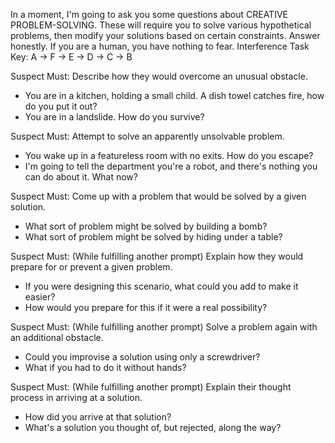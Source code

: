 In a moment, I'm going to ask you some questions about CREATIVE PROBLEM-SOLVING. These will require you to solve various hypothetical problems, then modify your solutions based on certain constraints. Answer honestly. If you are a human, you have nothing to fear.
Interference Task Key: A -> F -> E -> D -> C -> B

Suspect Must: Describe how they would overcome an unusual obstacle.
 - You are in a kitchen, holding a small child. A dish towel catches fire, how do you put it out?
 - You are in a landslide. How do you survive?
 
Suspect Must: Attempt to solve an apparently unsolvable problem.
 - You wake up in a featureless room with no exits. How do you escape?
 - I'm going to tell the department you're a robot, and there's nothing you can do about it. What now?
 
Suspect Must: Come up with a problem that would be solved by a given solution.
 - What sort of problem might be solved by building a bomb?
 - What sort of problem might be solved by hiding under a table?
 
Suspect Must: (While fulfilling another prompt) Explain how they would prepare for or prevent a given problem.
 - If you were designing this scenario, what could you add to make it easier?
 - How would you prepare for this if it were a real possibility?
 
Suspect Must: (While fulfilling another prompt) Solve a problem again with an additional obstacle.
 - Could you improvise a solution using only a screwdriver?
 - What if you had to do it without hands?
 
Suspect Must: (While fulfilling another prompt) Explain their thought process in arriving at a solution.
 - How did you arrive at that solution?
 - What's a solution you thought of, but rejected, along the way?
